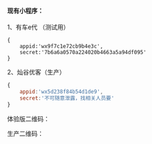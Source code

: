 #### 现有小程序：

1、有车e代 （测试用）

```
{
    appid:'wx9f7c1e72cb9b4e3c',
    secret:'7b6a6a0570a224020b4663a5a94df095'    
}
```

2、灿谷优客（生产）

```js
{
    appid:'wx5d238f84b54d1de9',
    secret:'不可随意泄露，找相关人员要'
}
```

体验版二维码：










生产二维码：



